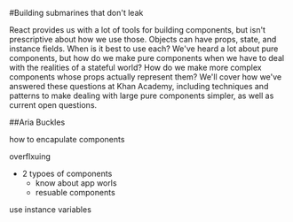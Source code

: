 #Building submarines that don't leak

React provides us with a lot of tools for building components, but isn't prescriptive about how we use those. Objects can have props, state, and instance fields. When is it best to use each? We've heard a lot about pure components, but how do we make pure components when we have to deal with the realities of a stateful world? How do we make more complex components whose props actually represent them? We'll cover how we've answered these questions at Khan Academy, including techniques and patterns to make dealing with large pure components simpler, as well as current open questions.

##Aria Buckles 


how to encapulate components


overflxuing

* 2 typoes of components
    * know about app worls
    * resuable components


use instance variables

